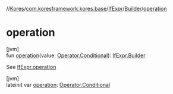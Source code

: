 //[Kores](../../../../index.md)/[com.koresframework.kores.base](../../index.md)/[IfExpr](../index.md)/[Builder](index.md)/[operation](operation.md)

# operation

[jvm]\
fun [operation](operation.md)(value: [Operator.Conditional](../../../com.koresframework.kores.operator/-operator/-conditional/index.md)): [IfExpr.Builder](index.md)

See [IfExpr.operation](../operation.md)

[jvm]\
lateinit var [operation](operation.md): [Operator.Conditional](../../../com.koresframework.kores.operator/-operator/-conditional/index.md)
